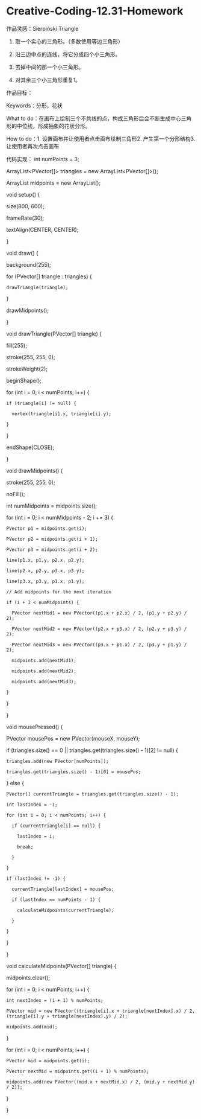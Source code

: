 # Creative-Coding-12.31-Homework

作品灵感：Sierpiński Triangle

1. 取一个实心的三角形。（多数使用等边三角形）
   
2. 沿三边中点的连线，将它分成四个小三角形。
   
3. 去掉中间的那一个小三角形。
   
4. 对其余三个小三角形重复1。

作品目标：

Keywords：分形，花状

What to do：在画布上绘制三个不共线的点，构成三角形后会不断生成中心三角形的中位线，形成抽象的花状分形。

How to do：1. 设置画布并让使用者点击画布绘制三角形2. 产生第一个分形结构3. 让使用者再次点击画布

代码实现：
int numPoints = 3;

ArrayList<PVector[]> triangles = new ArrayList<PVector[]>();

ArrayList<PVector> midpoints = new ArrayList<PVector>();

void setup() {

  size(800, 600);
  
  frameRate(30);
  
  textAlign(CENTER, CENTER);
  
}

void draw() {

  background(255);

  for (PVector[] triangle : triangles) {
  
    drawTriangle(triangle);
    
  }

  drawMidpoints();
  
}

void drawTriangle(PVector[] triangle) {

  fill(255);  
  
  stroke(255, 255, 0); 
  
  strokeWeight(2);  
  
  beginShape();
  
  for (int i = 0; i < numPoints; i++) {
  
    if (triangle[i] != null) {
    
      vertex(triangle[i].x, triangle[i].y);
      
    }
    
  }
  
  endShape(CLOSE);
  
}

void drawMidpoints() {

  stroke(255, 255, 0);  
  
  noFill();  

  int numMidpoints = midpoints.size();
  
  for (int i = 0; i < numMidpoints - 2; i += 3) {
  
    PVector p1 = midpoints.get(i);
    
    PVector p2 = midpoints.get(i + 1);
    
    PVector p3 = midpoints.get(i + 2);

    line(p1.x, p1.y, p2.x, p2.y);
    
    line(p2.x, p2.y, p3.x, p3.y);
    
    line(p3.x, p3.y, p1.x, p1.y);

    // Add midpoints for the next iteration
    
    if (i + 3 < numMidpoints) {
    
      PVector nextMid1 = new PVector((p1.x + p2.x) / 2, (p1.y + p2.y) / 2);
      
      PVector nextMid2 = new PVector((p2.x + p3.x) / 2, (p2.y + p3.y) / 2);
      
      PVector nextMid3 = new PVector((p3.x + p1.x) / 2, (p3.y + p1.y) / 2);

      midpoints.add(nextMid1);
      
      midpoints.add(nextMid2);
      
      midpoints.add(nextMid3);
      
    }
    
  }
  
}

void mousePressed() {

  PVector mousePos = new PVector(mouseX, mouseY);

  if (triangles.size() == 0 || triangles.get(triangles.size() - 1)[2] != null) {
  
    triangles.add(new PVector[numPoints]);
    
    triangles.get(triangles.size() - 1)[0] = mousePos;
    
  } else {
  
    PVector[] currentTriangle = triangles.get(triangles.size() - 1);
    
    int lastIndex = -1;
    
    for (int i = 0; i < numPoints; i++) {
    
      if (currentTriangle[i] == null) {
      
        lastIndex = i;
        
        break;
        
      }
      
    }

    if (lastIndex != -1) {
    
      currentTriangle[lastIndex] = mousePos;

      if (lastIndex == numPoints - 1) {
      
        calculateMidpoints(currentTriangle);
        
      }
      
    }
    
  }

}

void calculateMidpoints(PVector[] triangle) {

  midpoints.clear();

  for (int i = 0; i < numPoints; i++) {
  
    int nextIndex = (i + 1) % numPoints;

    PVector mid = new PVector((triangle[i].x + triangle[nextIndex].x) / 2, (triangle[i].y + triangle[nextIndex].y) / 2);
    
    midpoints.add(mid);
    
  }

  for (int i = 0; i < numPoints; i++) {
  
    PVector mid = midpoints.get(i);
    
    PVector nextMid = midpoints.get((i + 1) % numPoints);

    midpoints.add(new PVector((mid.x + nextMid.x) / 2, (mid.y + nextMid.y) / 2));
    
  }
  
}
